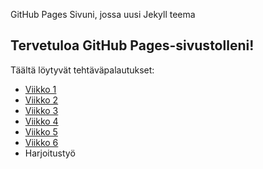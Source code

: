 GitHub Pages Sivuni, jossa uusi Jekyll teema
## Tervetuloa GitHub Pages-sivustolleni!
Täältä löytyvät tehtäväpalautukset:
- [Viikko 1](vko1.html)
- [Viikko 2](vko2.md)
- [Viikko 3](./vko3/index.html)
- [Viikko 4](./vko4/index.html)
- [Viikko 5](./vko5/dummy.md)
- [Viikko 6](./vko6/index.html)
- Harjoitustyö
